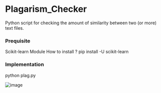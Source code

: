 # Plagarism_Checker
Python script for checking the amount of similarity between two (or more) text files.

### Prequisite
Scikit-learn Module 
How to install ?
pip install -U scikit-learn

### Implementation 
python plag.py 

![image](https://user-images.githubusercontent.com/88719106/172065635-09aab71b-af27-4d21-b2e5-818b37849e45.png)
